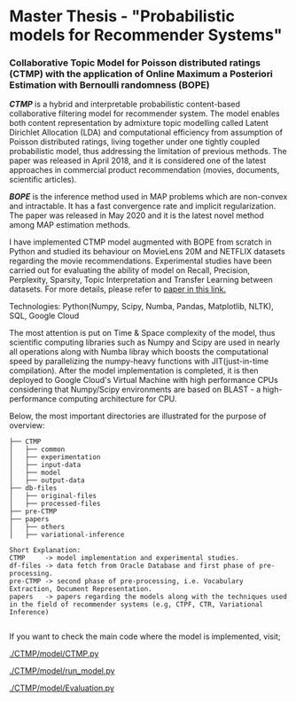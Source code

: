 # Master Thesis -  "Probabilistic models for Recommender Systems"
### Collaborative Topic Model for Poisson distributed ratings (CTMP) with the application of Online Maximum a Posteriori Estimation with Bernoulli randomness (BOPE)      
 
_**CTMP**_ is a hybrid and interpretable probabilistic content-based collaborative filtering model for recommender system. The model enables both content representation by admixture topic modelling called Latent Dirichlet Allocation (LDA) and computational efficiency from assumption of Poisson distributed ratings, living together under one tightly coupled probabilistic model, thus addressing the limitation of previous methods. The paper was released in April 2018, and it is considered one of the latest approaches in commercial product recommendation (movies, documents, scientific articles).  

_**BOPE**_ is the inference method used in MAP problems which are non-convex and intractable. It has a fast convergence rate and implicit regularization. The paper was released in May 2020 and it is the latest novel method among MAP estimation methods.   

I have implemented CTMP model augmented with BOPE from scratch in Python and studied its behaviour on MovieLens 20M and NETFLIX datasets regarding the movie recommendations. Experimental studies have been carried out for evaluating the ability of model on Recall, Precision, Perplexity, Sparsity, Topic Interpretation and Transfer Learning between datasets. For more details, please refer to [paper in this link.](https://docdro.id/8c4Ze1M)

Technologies: Python(Numpy, Scipy, Numba, Pandas, Matplotlib, NLTK), SQL, Google Cloud 

The most attention is put on Time & Space complexity of the model, thus scientific computing libraries such as Numpy and Scipy are used in nearly all operations along with Numba libray which boosts the computational speed by parallelizing the numpy-heavy functions with JIT(just-in-time compilation). After the model implementation is completed, it is then deployed to Google Cloud's Virtual Machine with high performance CPUs considering that Numpy/Scipy environments are based on BLAST - a high-performance computing architecture for CPU.   

Below, the most important directories are illustrated for the purpose of overview:
```
├── CTMP
│   ├── common
│   ├── experimentation
│   ├── input-data
│   ├── model
│   ├── output-data
├── db-files
│   ├── original-files
│   ├── processed-files
├── pre-CTMP
├── papers
│   ├── others
│   ├── variational-inference

Short Explanation:
CTMP     -> model implementation and experimental studies.
df-files -> data fetch from Oracle Database and first phase of pre-processing.
pre-CTMP -> second phase of pre-processing, i.e. Vocabulary Extraction, Document Representation.
papers   -> papers regarding the models along with the techniques used in the field of recommender systems (e.g, CTPF, CTR, Variational Inference)
 
```
If you want to check the main code where the model is implemented, visit;

[./CTMP/model/CTMP.py](https://github.com/buzzer4mornin/CTMP-ThesisProject/blob/main/CTMP/model/CTMP.py)

[./CTMP/model/run_model.py](https://github.com/buzzer4mornin/CTMP-ThesisProject/blob/main/CTMP/model/run_model.py)

[./CTMP/model/Evaluation.py](https://github.com/buzzer4mornin/CTMP-ThesisProject/blob/main/CTMP/model/Evaluation.py)

